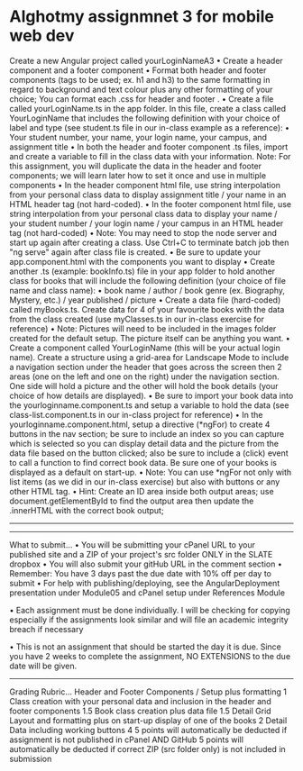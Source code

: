 # Alghotmy assignmnet 3 for mobile web dev 

Create a new Angular project called yourLoginNameA3 
•  Create a header component and a footer component 
•	Format both header and footer components (tags to be used; ex. h1 and h3) to the same formatting in regard to background and text colour plus any other formatting of your choice; You can format each .css for header and footer .
•  Create a file called yourLoginName.ts in the app folder. In this file, create a class called YourLoginName that includes the following definition with your choice of label and type (see student.ts file in our in-class example as a reference): 
•	Your student number, your name, your login name, your campus, and assignment title
•	In both the header and footer component .ts files, import and create a variable to fill in the class data with your information.
Note: For this assignment, you will duplicate the data in the header and footer components; we will learn later how to set it once and use in multiple components
•	In the header component html file, use string interpolation from your personal class data to display assignment title / your name in an HTML header tag (not hard-coded).
•	In the footer component html file, use string interpolation from your personal class data to display your name / your student number / your login name / your campus in an HTML header tag (not hard-coded)
•	Note: You may need to stop the node server and start up again after creating a class. Use Ctrl+C to terminate batch job then "ng serve" again after class file is created.
•  Be sure to update your app.component.html with the components you want to display 
•  Create another .ts (example: bookInfo.ts) file in your app folder to hold another class for books that will include the following definition (your choice of file name and class name): 
•	book name / author / book genre (ex. Biography, Mystery, etc.) / year published / picture
•	Create a data file (hard-coded) called myBooks.ts. Create data for 4 of your favourite books with the data from the class created (use myClasses.ts in our in-class exercise for reference)
•	Note: Pictures will need to be included in the images folder created for the default setup. The picture itself can be anything you want.
•  Create a component called YourLoginName (this will be your actual login name). Create a structure using a grid-area for Landscape Mode to include a navigation section under the header that goes across the screen then 2 areas (one on the left and one on the right) under the navigation section. One side will hold a picture and the other will hold the book details (your choice of how details are displayed). 
•  Be sure to import your book data into the yourloginname.component.ts and setup a variable to hold the data (see class-list.component.ts in our in-class project for reference) 
•  In the yourloginname.component.html, setup a directive (*ngFor) to create 4 buttons in the nav section; be sure to include an index so you can capture which is selected so you can display detail data and the picture from the data file based on the button clicked; also be sure to include a (click) event to call a function to find correct book data. Be sure one of your books is displayed as a default on start-up. 
•  Note: You can use *ngFor not only with list items (as we did in our in-class exercise) but also with buttons or any other HTML tag. 
•  Hint: Create an ID area inside both output areas; use document.getElementById to find the output area then update the .innerHTML with the correct book output; 
________________________________________
________________________________________
What to submit...
•	You will be submitting your cPanel URL to your published site and a ZIP of your project's src folder ONLY in the SLATE dropbox
•	You will also submit your gitHub URL in the comment section
•	Remember: You have 3 days past the due date with 10% off per day to submit
•	For help with publishing/deploying, see the AngularDeployment presentation under Module05 and cPanel setup under References Module

•	Each assignment must be done individually.
    I will be checking for copying especially if the assignments look similar and will file an academic integrity breach if necessary

•	This is not an assignment that should be started the day it is due.
    Since you have 2 weeks to complete the assignment, NO EXTENSIONS to the due date will be given.
________________________________________
Grading Rubric...
Header and Footer Components / Setup plus formatting	1
Class creation with your personal data and inclusion in the header and footer components	1.5
Book class creation plus data file	1.5
Detail Grid Layout and formatting plus on start-up display of one of the books	2
Detail Data including working buttons	4
5 points will automatically be deducted if assignment is not published in cPanel AND GitHub
5 points will automatically be deducted if correct ZIP (src folder only) is not included in submission

